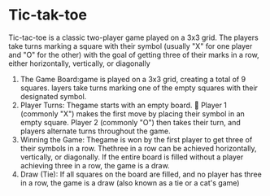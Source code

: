# Tic-tak-toe
Tic-tac-toe is a classic two-player game played on a 3x3  grid. The players take turns marking a square with their  symbol (usually "X" for one player and "O" for the other)  with the goal of getting three of their marks in a row,  either horizontally, vertically, or diagonally

1. The Game Board:game is played on a 3x3 grid, creating a total of
 9 squares.
layers take turns marking one of the empty squares
 with their designated symbol.
 2. Player Turns:
Thegame starts with an empty board.
  Player 1 (commonly "X") makes the first move by
 placing their symbol in an empty square.
  Player 2 (commonly "O") then takes their turn, and
 players alternate turns throughout the game.
 3. Winning the Game:
  Thegame is won by the first player to get three of
 their symbols in a row.
  Thethree in a row can be achieved horizontally,
 vertically, or diagonally.
  If the entire board is filled without a player achieving
 three in a row, the game is a draw.
 4. Draw (Tie):
 If all squares on the board are filled, and no player has
 three in a row, the game is a draw (also known as a tie or
 a cat's game)
